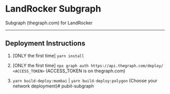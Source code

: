 # LandRocker Subgraph

Subgraph (thegraph.com) for LandRocker

---

## Deployment Instructions

1. [ONLY the first time] `yarn install`

2. [ONLY the first time] `npx graph auth https://api.thegraph.com/deploy/ <ACCESS_TOKEN>` (ACCESS_TOKEN is on thegraph.com)

3. `yarn build-deploy:mumbai` | `yarn build-deploy:polygon` (Choose your network deployment)# pubit-subgraph
